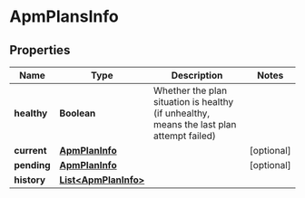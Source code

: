 # ApmPlansInfo

## Properties
Name | Type | Description | Notes
------------ | ------------- | ------------- | -------------
**healthy** | **Boolean** | Whether the plan situation is healthy (if unhealthy, means the last plan attempt failed) | 
**current** | [**ApmPlanInfo**](ApmPlanInfo.md) |  |  [optional]
**pending** | [**ApmPlanInfo**](ApmPlanInfo.md) |  |  [optional]
**history** | [**List&lt;ApmPlanInfo&gt;**](ApmPlanInfo.md) |  | 
